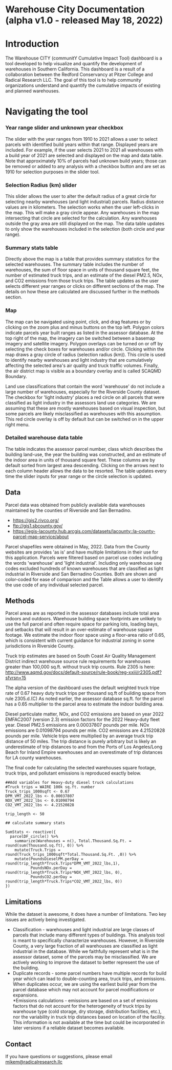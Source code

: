 Warehouse City Documentation (alpha v1.0 - released May 18, 2022)
===================================

# Introduction

The Warehouse CITY (communitY Cumulative Impact Tool) dashboard is a tool developed to help visualize and quantify the development of warehouses in Southern California. This dashboard is a result of a collaboration between the Redford Conservancy at Pitzer College and Radical Research LLC. The goal of this tool is to help community organizations understand and quantify the cumulative impacts of existing and planned warehouses.   

# Navigating the tool

### Year range slider and unknown year checkbox

The slider with the year ranges from 1910 to 2021 allows a user to select parcels with identified build years within that range. Displayed years are included.  For example, if the user selects 2021 to 2021 all warehouses with a build year of 2021 are selected and displayed on the map and data table. Note that approximately 10% of parcels had unknown build years; those can be removed or added to any analysis with a checkbox button and are set as 1910 for selection purposes in the slider tool.  

### Selection Radius (km) slider 

This slider allows the user to alter the default radius of a great circle for selecting nearby warehouses (and light industrial) parcels. Radius distance values are in kilometers. The selection works when the user left-clicks in the map.  This will make a gray circle appear.  Any warehouses in the map intersecting that circle are selected for the calculation.  Any warehouses outside the gray area are still displayed on the map.  The data table updates to only show the warehouses included in the selection (both circle and year range).  

### Summary stats table

Directly above the map is a table that provides summary statistics for the selected warehouses. The summary table includes the number of warehouses, the sum of floor space in units of thousand square feet, the number of estimated truck trips, and an estimate of the diesel PM2.5, NOx, and CO2 emissions from those truck trips. The table updates as the user selects different year ranges or clicks on different sections of the map.  The details on how these are calculated are discussed further in the methods section.

### Map

The map can be navigated using point, click, and drag features or by clicking on the zoom plus and minus buttons on the top left. Polygon colors indicate parcels year built ranges as listed in the assessor database. At the top right of the map, the imagery can be switched between a basemap imagery and satellite imagery. Polygon overlays can be turned on or off by selecting the check boxes for warehouses and/or circle.  Clicking within the map draws a gray circle of radius (selection radius (km)).  This circle is used to identify nearby warehouses and light industry that are cumulatively affecting the selected area's air quality and truck traffic volumes. Finally, the air district map is visible as a boundary overlay and is called SCAQMD Boundary.

Land use classifications that contain the word 'warehouse' do not include a large number of warehouses, especially for the Riverside County dataset.  The checkbox for 'light industry' places a red circle on all parcels that were classified as light industry in the assessors land use categories. We are assuming that these are mostly warehouses based on visual inspection, but some parcels are likely misclassified as warehouses with this assumption.  This red circle overlay is off by default but can be switched on in the upper right menu.  

### Detailed warehouse data table

The table indicates the assessor parcel number, class which describes the building land-use, the year the building was constructed, and an estimate of the indoor area in units of thousand square feet. These columns are by default sorted from largest area descending.  Clicking on the arrows next to each column header allows the data to be resorted. The table updates every time the slider inputs for year range or the circle selection is updated.    

## Data

Parcel data was obtained from publicly available data warehouses maintained by the counties of Riverside and San Bernadino.
* https://gis2.rivco.org/
* ftp://gis1.sbcounty.gov/
* https://egis-lacounty.hub.arcgis.com/datasets/lacounty::la-county-parcel-map-service/about

Parcel shapefiles were obtained in May, 2022. Data from the County websites are provides 'as is' and have multiple limitations in their use for this application. Parcels were filtered based on parcel use codes including the words 'warehouse' and 'light industrial'. Including only warehouse use codes excluded hundreds of known warehouses that are classified as light industrial in Riverside and San Bernadino Counties.  Both are shown and color-coded for ease of comparison and the Table allows a user to identify the use code of any individual selected parcel.

## Methods

Parcel areas are as reported in the assessor databases include total area indoors and outdoors. Warehouse building space footprints are unlikely to use the full parcel and often require space for parking lots, loading bays, and setbacks that will result in an over-estimate of warehouse square footage. We estimate the indoor floor space using a floor-area ratio of 0.65, which is consistent with current guidance for industrial zoning in some jurisdictions in Riverside County.

Truck trip estimates are based on South Coast Air Quality Management District indirect warehouse source rule requirements for warehouses greater than 100,000 sq.ft. without truck trip counts. Rule 2305 is here:
http://www.aqmd.gov/docs/default-source/rule-book/reg-xxiii/r2305.pdf?sfvrsn=15

The alpha version of the dashboard uses the default weighted truck tripe rate of 0.67 heavy duty truck trips per thousand sq.ft of building space from rule 2305.d.(C) As noted earlier, the assessor database sq.ft. for the parcel has a 0.65 multiplier to the parcel area to estimate the indoor building area. 

Diesel particulate matter, NOx, and CO2 emissions are based on year 2022 EMFAC2007 (version 2.3) emission factors for the 2022 Heavy-duty fleet year. Diesel PM2.5 emissions are 0.00037807 pounds per mile. NOx emissions are 0.01098794 pounds per mile. CO2 emissions are 4.21520828 pounds per mile. Vehicle trips were multiplied by an average truck trip distance of 50 miles. The trip distance is purely arbitrary but is likely an underestimate of trip distances to and from the Ports of Los Angeles/Long Beach for Inland Empire warehouses and an overestimate of trip distances for LA county warehouses.  

The final code for calculating the selected warehouses square footage, truck trips, and pollutant emissions is reproduced exactly below.

```{r}
##Add variables for Heavy-duty diesel truck calculations
#Truck trips = WAIRE 100k sq.ft. number
Truck_trips_1000sqft <- 0.67
DPM_VMT_2022_lbs <- 0.00037807
NOX_VMT_2022_lbs <- 0.01098794
CO2_VMT_2022_lbs <- 4.21520828

trip_length <- 50

## calculate summary stats

SumStats <- reactive({
  parcelDF_circle() %>%
    summarize(Warehouses = n(), Total.Thousand.Sq.Ft. = round(sum(Thousand.sq.ft), 0)) %>%
    mutate(Truck.Trips = round(Truck_trips_1000sqft*Total.Thousand.Sq.Ft. ,0)) %>%
    mutate(PoundsDieselPM.perDay = round(trip_length*Truck.Trips*DPM_VMT_2022_lbs,1),
           PoundsNOx.perDay = round(trip_length*Truck.Trips*NOX_VMT_2022_lbs, 0),
           PoundsCO2.perDay = round(trip_length*Truck.Trips*CO2_VMT_2022_lbs, 0)) 
})

```

## Limitations

While the dataset is awesome, it does have a number of limitations.  Two key issues are actively being investigated.
* Classification - warehouses and light industrial are large classes of parcels that include many different types of buildings.  This analysis tool is meant to specifically characterize warehouses.  However, in Riverside County, a very large fraction of all warehouses are classified as light industrial in the database.  While we faithfully represent what is in the assessor dataset, some of the parcels may be misclassified. We are actively working to improve the dataset to better represent the use of the building.
* Duplicate records - some parcel numbers have multiple records for build year which can lead to double-counting area, truck trips, and emissions.  When duplicates occur, we are using the earliest build year from the parcel database which may not account for parcel modifications or expansions.  
*Emissions calculations - emissions are based on a set of emissions factors that do not account for the heterogeneity of truck trips by warehouse type (cold storage, dry storage, distribution facilities, etc.), nor the variability in truck trip distances based on location of the facility. This information is not available at the time but could be incorporated in later versions if a reliable dataset becomes available.


## Contact 

If you have questions or suggestions, please email mikem@radicalresearch.llc
